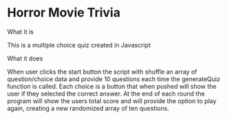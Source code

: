 # Horror Movie Trivia

What it is

This is a multiple choice quiz created in Javascript 

What it does

When user clicks the start button the script with shuffle an array of question/choice data and provide 10 questions each time the generateQuiz function
is called. Each choice is a button that when pushed will show the user if they selected the correct answer. At the end of each round the program will
show the users total score and will provide the option to play again, creating a new randomized array of ten questions.
